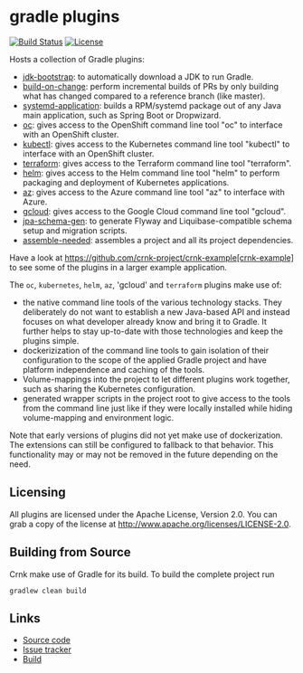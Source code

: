 # gradle plugins

[![Build Status](https://travis-ci.org/rmee/gradle-plugins.svg?branch=master)](https://travis-ci.org/rmee/gradle-plugins)
[![License](https://img.shields.io/badge/License-Apache%202.0-yellowgreen.svg)](https://github.com/rmee/gradle-plugins/blob/master/LICENSE)

Hosts a collection of Gradle plugins:

- [jdk-bootstrap](../../blob/master/jdk-bootstrap): to automatically download a JDK to run Gradle.
- [build-on-change](../../blob/master/build-on-change): perform incremental builds of PRs by only building what has 
  changed compared to a reference branch (like master).
- [systemd-application](../../blob/master/systemd-application): builds a RPM/systemd package out of any Java main 
  application, such as Spring Boot or Dropwizard.
- [oc](../../blob/master/oc): gives access to the OpenShift command line tool &quot;oc&quot; to interface
  with an OpenShift cluster. 
- [kubectl](../../blob/master/kubectl): gives access to the Kubernetes command line tool &quot;kubectl&quot; to interface
  with an OpenShift cluster. 
- [terraform](../../blob/master/terraform): gives access to the Terraform command line tool &quot;terraform&quot;.
- [helm](../../blob/master/helm): gives access to the Helm command line tool &quot;helm&quot; to perform packaging
  and deployment of Kubernetes applications.
- [az](../../blob/master/az): gives access to the Azure command line tool &quot;az&quot; to interface
  with Azure.
- [gcloud](../../blob/master/gcloud): gives access to the Google Cloud command line tool &quot;gcloud&quot;.
- [jpa-schema-gen](../../blob/master/jpa-schema-gen): to generate Flyway and Liquibase-compatible schema setup and migration scripts.
- [assemble-needed](../../blob/master/assemble-needed): assembles a project and all its project dependencies.

Have a look at https://github.com/crnk-project/crnk-example[crnk-example] to see some of the plugins in a larger example application.
  
The `oc`, `kubernetes`, `helm`, `az`, 'gcloud' and `terraform` plugins make use of:

- the native command line tools of the various technology stacks. They deliberately do not want to establish 
  a new Java-based API and instead focuses on what developer already know and bring it to Gradle. It further helps
  to stay up-to-date with those technologies and keep the plugins simple.  
- dockerizization of the command line tools to gain isolation of their configuration to the scope of the
   applied Gradle project and have platform independence and caching of the tools.
- Volume-mappings into the project to let different plugins work together, such as sharing the Kubernetes configuration.
- generated wrapper scripts in the project root to give access to the tools from the command line 
  just like if they were locally installed while hiding volume-mapping and environment logic.
       
Note that early versions of plugins did not yet make use of dockerization. The extensions can still be configured to fallback
to that behavior. This functionality may or may not be removed in the future depending on the need.
   

## Licensing

All plugins are licensed under the Apache License, Version 2.0.
You can grab a copy of the license at http://www.apache.org/licenses/LICENSE-2.0.


## Building from Source

Crnk make use of Gradle for its build. To build the complete project run

    gradlew clean build
    

## Links

* [Source code](https://github.com/contraxia/contraxia-plugins/)
* [Issue tracker](https://github.com/contraxia/contraxia-plugins/issues)
* [Build](https://travis-ci.org/rmee/gradle-plugins/)